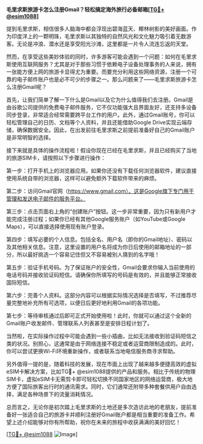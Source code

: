 **毛里求斯旅游卡怎么注册Gmail？轻松搞定海外旅行必备邮箱[[TG💪+ @esim1088](https://t.me/s/esim1088)]**

提到毛里求斯，相信很多人脑海中都会浮现出碧海蓝天、椰林树影的美好画面。作为印度洋上的一颗明珠，毛里求斯以其独特的自然风光和文化魅力吸引着无数游客。无论是冲浪、潜水还是享受阳光沙滩，这里都是一片令人流连忘返的天堂。

然而，在享受这些美妙体验的同时，许多游客可能会遇到一个问题：如何在毛里求斯使用互联网服务？尤其是对于那些习惯于依赖电子设备处理事务的人来说，拥有一张能方便上网的旅游卡显得尤为重要。而要充分利用这些网络资源，注册一个可靠的电子邮件账户也是必不可少的步骤之一。那么问题来了——毛里求斯旅游卡怎么注册Gmail呢？

首先，让我们简单了解一下什么是Gmail以及它为什么值得我们去注册。Gmail是由谷歌公司提供的免费电子邮件服务，它不仅功能强大且界面友好，还支持多设备同步登录，非常适合经常需要跨平台工作的用户。此外，通过Gmail账号，你可以轻松管理自己的日历、文档等个人资料，并且还能借助Google Drive实现云端存储，确保数据安全。因此，在出发前往毛里求斯之前提前准备好自己的Gmail账户是非常明智的选择。

接下来就是具体的操作流程啦！假设你现在已经在毛里求斯，并且已经购买了当地的旅游SIM卡，请按照以下步骤进行操作：

第一步：打开手机上的浏览器应用。如果你还没有下载任何浏览器软件，建议直接使用系统自带的浏览器，这样可以避免额外下载软件带来的麻烦。

第二步：访问Gmail官网（https://www.gmail.com）。这是Google旗下专门用于管理和发送电子邮件的服务平台。

第三步：点击页面右上角的“创建账户”按钮。这一步非常重要，因为只有新用户才能完成注册过程；如果你已经有其他Google服务账户（如YouTube或Google Maps），可以直接选择使用现有账户登录。

第四步：填写必要的个人信息。包括全名、用户名（即你的Gmail地址）、密码以及其他相关信息。注意，这里设置的用户名将成为你日后使用的邮箱地址的一部分，所以最好挑选一个容易记住但又不容易被别人猜到的名字哦！

第五步：验证手机号码。为了保证账户的安全性，Gmail会要求你输入当前使用的电话号码并接收验证码短信。请确保你所填写的号码是有效的，并且能够正常接收国际短信。

第六步：完善个人资料。这部分内容可以根据实际情况选择是否填写，不过推荐尽量完整地补充所有可选项，以便日后更好地利用Gmail的各项功能。

第七步：等待审核通过后即可正式开始使用啦！此时，你就可以通过这个全新的Gmail账户收发邮件、管理联系人列表甚至是安排日程计划了。

当然啦，在实际操作过程中可能会遇到一些小插曲，比如无法接收到验证码短信之类的状况。别担心，这通常是由于网络连接不稳定或者运营商限制造成的。此时，你可以尝试更换Wi-Fi环境重新操作，或者联系当地电信服务商寻求帮助。

另外值得一提的是，随着科技的发展，现在市面上出现了越来越多便捷高效的虚拟eSIM卡解决方案，比如TG💪+ @esim1088提供的产品和服务。相比于传统的物理SIM卡，虚拟eSIM卡无需剪卡即可轻松切换不同国家地区的网络运营商，极大地方便了国际旅客出行时的通讯需求。同时，它们通常还附带多种套餐供用户自由选择，满足各种场景下的流量消耗情况。

总而言之，无论你是初次踏上毛里求斯的土地还是多次造访此地的老朋友，提前准备好一张适合自己的旅游卡并顺利注册好Gmail账户都是相当重要的准备工作。希望上述介绍能够对你有所帮助，祝你在未来的旅程中收获满满的美好回忆！

[[TG💪+ @esim1088](https://t.me/s/esim1088) ![Image](https://i.postimg.cc/4NQfJmqS/Snipaste-2025-05-13-00-14-12.png)]